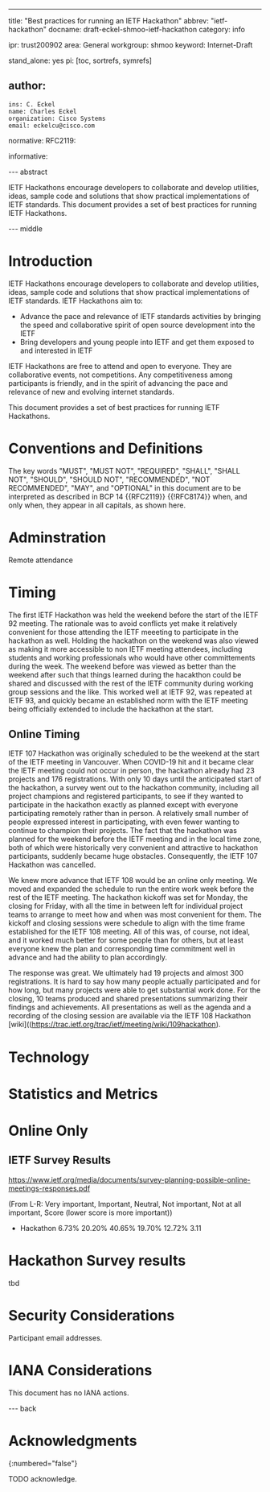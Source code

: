---
title: "Best practices for running an IETF Hackathon"
abbrev: "ietf-hackathon"
docname: draft-eckel-shmoo-ietf-hackathon
category: info

ipr: trust200902
area: General
workgroup: shmoo
keyword: Internet-Draft

stand_alone: yes
pi: [toc, sortrefs, symrefs]

author:
 -
    ins: C. Eckel
    name: Charles Eckel
    organization: Cisco Systems
    email: eckelcu@cisco.com

normative:
  RFC2119:

informative:



--- abstract

IETF Hackathons encourage developers to collaborate and develop utilities, ideas, sample code and solutions that show practical implementations of IETF standards. 
This document provides a set of best practices for running IETF Hackathons.

--- middle

# Introduction

IETF Hackathons encourage developers to collaborate and develop utilities, ideas, sample code and solutions that show practical implementations of IETF standards. 
IETF Hackathons aim to:

* Advance the pace and relevance of IETF standards activities by bringing the speed and collaborative spirit of open source development into the IETF
* Bring developers and young people into IETF and get them exposed to and interested in IETF

IETF Hackathons are free to attend and open to everyone. They are collaborative events, not competitions. Any competitiveness among participants is friendly, and in the spirit of advancing the pace and relevance of new and evolving internet standards.

This document provides a set of best practices for running IETF Hackathons.

# Conventions and Definitions

The key words "MUST", "MUST NOT", "REQUIRED", "SHALL", "SHALL NOT", "SHOULD",
"SHOULD NOT", "RECOMMENDED", "NOT RECOMMENDED", "MAY", and "OPTIONAL" in this
document are to be interpreted as described in BCP 14 {{RFC2119}} {{!RFC8174}}
when, and only when, they appear in all capitals, as shown here.

# Adminstration

Remote attendance

# Timing

The first IETF Hackathon was held the weekend before the start of the IETF 92 meeting. The rationale was to avoid conflicts yet make it relatively convenient for those attending the IETF meeeting to participate in the hackathon as well. Holding the hackathon on the weekend was also viewed as making it more accessible to non IETF meeting attendees, including students and working professionals who would have other committements during the week. The weekend before was viewed as better than the weekend after such that things learned during the hacakthon could be shared and discussed with the rest of the IETF community during working group sessions and the like. This worked well at IETF 92, was repeated at IETF 93, and quickly became an established norm with the IETF meeting being officially extended to include the hackathon at the start.

## Online Timing

IETF 107 Hackathon was originally scheduled to be the weekend at the start of the IETF meeting in Vancouver. When COVID-19 hit and it became clear the IETF meeting could not occur in person, the hackathon already had 23 projects and 176 registrations. With only 10 days until the anticipated start of the hackathon, a survey went out to the hackathon community, including all project champions and registered participants, to see if they wanted to participate in the hackathon exactly as planned except with everyone participating remotely rather than in person. A relatively small number of people expressed interest in participating, with even fewer wanting to continue to champion their projects. The fact that the hackathon was planned for the weekend before the IETF meeting and in the local time zone, both of which were historically very convenient and attractive to hackathon participants, suddenly became huge obstacles. Consequently, the IETF 107 Hackathon was cancelled.

We knew more advance that IETF 108 would be an online only meeting. We moved and expanded the schedule to run the entire work week before the rest of the IETF meeting. The hackathon kickoff was set for Monday, the closing for Friday, with all the time in between left for individual project teams to arrange to meet how and when was most convenient for them. The kickoff and closing sessions were schedule to align with the time frame established for the IETF 108 meeting. All of this was, of course, not ideal, and it worked much better for some people than for others, but at least everyone knew the plan and corresponding time commitment well in advance and had the ability to plan accordingly.

The response was great. We ultimately had 19 projects and almost 300 registrations. It is hard to say how many people actually participated and for how long, but many projects were able to get substantial work done. For the closing, 10 teams produced and shared presentations summarizing their findings and achievements. All presentations as well as the agenda and a recording of the closing session are available via the IETF 108 Hackathon [wiki]((https://trac.ietf.org/trac/ietf/meeting/wiki/109hackathon).

 



# Technology

# Statistics and Metrics

# Online Only

## IETF Survey Results

https://www.ietf.org/media/documents/survey-planning-possible-online-meetings-responses.pdf

(From L-R: Very important, Important, Neutral, Not important, Not at all important, Score (lower score is more important))
- Hackathon 							6.73% 20.20% 40.65% 19.70% 12.72% 	3.11

# Hackathon Survey results

tbd


# Security Considerations

Participant email addresses.


# IANA Considerations

This document has no IANA actions.



--- back

# Acknowledgments
{:numbered="false"}

TODO acknowledge.
